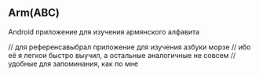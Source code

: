 ## Arm(ABC)
Android приложение для изучения армянского алфавита

// для референсавыбрал приложение для изучения азбуки морзе
// ибо её я легкои быстро выучил, а остальные аналогичные не совсем
// удобные для запоминания, как по мне